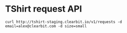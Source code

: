 # TShirt request API

    curl http://tshirt-staging.clearbit.io/v1/requests -d email=alex@clearbit.com -d size=small

